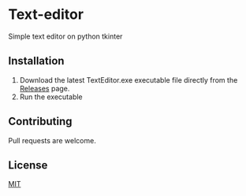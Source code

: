 # Text-editor

Simple text editor on python tkinter

## Installation

1. Download the latest TextEditor.exe executable file directly from the [Releases](https://github.com/Vasya-556/Text-editor/releases/tag/v1.0.0) page.
2. Run the executable

## Contributing

Pull requests are welcome.

## License

[MIT](LICENSE)
